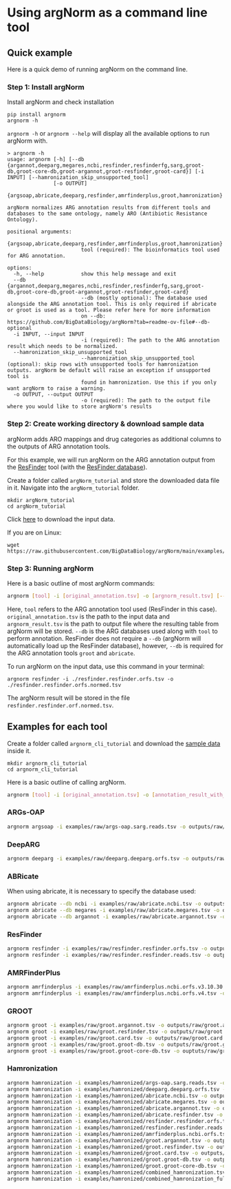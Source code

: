 # Using argNorm as a command line tool

## Quick example

Here is a quick demo of running argNorm on the command line.

### Step 1: Install argNorm

Install argNorm and check installation
```
pip install argnorm
argnorm -h
```

`argnorm -h` or `argnorm --help` will display all the available options to run argNorm with.

```
> argnorm -h
usage: argnorm [-h] [--db {argannot,deeparg,megares,ncbi,resfinder,resfinderfg,sarg,groot-db,groot-core-db,groot-argannot,groot-resfinder,groot-card}] [-i INPUT] [--hamronization_skip_unsupported_tool]
               [-o OUTPUT]
               {argsoap,abricate,deeparg,resfinder,amrfinderplus,groot,hamronization}

argNorm normalizes ARG annotation results from different tools and databases to the same ontology, namely ARO (Antibiotic Resistance Ontology).

positional arguments:
  {argsoap,abricate,deeparg,resfinder,amrfinderplus,groot,hamronization}
                        tool (required): The bioinformatics tool used for ARG annotation.

options:
  -h, --help            show this help message and exit
  --db {argannot,deeparg,megares,ncbi,resfinder,resfinderfg,sarg,groot-db,groot-core-db,groot-argannot,groot-resfinder,groot-card}
                        --db (mostly optional): The database used alongside the ARG annotation tool. This is only required if abricate or groot is used as a tool. Please refer here for more information
                        on --db: https://github.com/BigDataBiology/argNorm?tab=readme-ov-file#--db-optional
  -i INPUT, --input INPUT
                        -i (required): The path to the ARG annotation result which needs to be normalized.
  --hamronization_skip_unsupported_tool
                        --hamronization_skip_unsupported_tool (optional): skip rows with unsupported tools for hamronization outputs. argNorm be default will raise an exception if unsupported tool is
                        found in hamronization. Use this if you only want argNorm to raise a warning.
  -o OUTPUT, --output OUTPUT
                        -o (required): The path to the output file where you would like to store argNorm's results
```

### Step 2: Create working directory & download sample data

argNorm adds ARO mappings and drug categories as additional columns to the outputs of ARG annotation tools.

For this example, we will run argNorm on the ARG annotation output from the [ResFinder](https://bitbucket.org/genomicepidemiology/resfinder/src/master/) tool (with the [ResFinder database](https://bitbucket.org/genomicepidemiology/resfinder_db/raw/8aad1d20603fbec937cdae55024568de6dbd609f/all.fsa)). 

Create a folder called `argNorm_tutorial` and store the downloaded data file in it. Navigate into the `argNorm_tutorial` folder.

```
mkdir argNorm_tutorial
cd argNorm_tutorial
```

Click [here](https://raw.githubusercontent.com/BigDataBiology/argNorm/main/examples/raw/resfinder.resfinder.orfs.tsv) to download the input data.

If you are on Linux:
```
wget https://raw.githubusercontent.com/BigDataBiology/argNorm/main/examples/raw/resfinder.resfinder.orfs.tsv
```

### Step 3: Running argNorm

Here is a basic outline of most argNorm commands:

```bash
argnorm [tool] -i [original_annotation.tsv] -o [argnorm_result.tsv] [--db]
```

Here, `tool` refers to the ARG annotation tool used (ResFinder in this case). `original_annotation.tsv` is the path to the input data and `argnorm_result.tsv` is the path to output file where the resulting table from argNorm will be stored. `--db` is the ARG databases used along with `tool` to perform annotation. ResFinder does not require a `--db` (argNorm will automatically load up the ResFinder database), however, `--db` is required for the ARG annotation tools `groot` and `abricate`.


To run argNorm on the input data, use this command in your terminal:

```
argnorm resfinder -i ./resfinder.resfinder.orfs.tsv -o ./resfinder.resfinder.orfs.normed.tsv
```

The argNorm result will be stored in the file `resfinder.resfinder.orf.normed.tsv`.

## Examples for each tool

Create a folder called `argnorm_cli_tutorial` and download the [sample data](https://github.com/BigDataBiology/argNorm/tree/main/examples) inside it.

```
mkdir argnorm_cli_tutorial
cd argnorm_cli_tutorial
```

Here is a basic outline of calling argNorm.

```bash
argnorm [tool] -i [original_annotation.tsv] -o [annotation_result_with_aro.tsv]
```

### ARGs-OAP

```bash
argnorm argsoap -i examples/raw/args-oap.sarg.reads.tsv -o outputs/raw/args-oap.sarg.reads.tsv
```

### DeepARG

```bash
argnorm deeparg -i examples/raw/deeparg.deeparg.orfs.tsv -o outputs/raw/deeparg.deeparg.orfs.tsv
```

### ABRicate

When using abricate, it is necessary to specify the database used:

```bash
argnorm abricate --db ncbi -i examples/raw/abricate.ncbi.tsv -o outputs/raw/abricate.ncbi.tsv
argnorm abricate --db megares -i examples/raw/abricate.megares.tsv -o outputs/raw/abricate.megarest.tsv
argnorm abricate --db argannot -i examples/raw/abricate.argannot.tsv -o outputs/raw/abricate.argannot.tsv
```

### ResFinder

```bash
argnorm resfinder -i examples/raw/resfinder.resfinder.orfs.tsv -o outputs/raw/resfinder.resfinder.orfs.tsv
argnorm resfinder -i examples/raw/resfinder.resfinder.reads.tsv -o outputs/raw/resfinder.resfinder.reads.tsv
```

### AMRFinderPlus
```bash
argnorm amrfinderplus -i examples/raw/amrfinderplus.ncbi.orfs.v3.10.30.tsv -o outputs/raw/amrfinderplus.ncbi.orfs.v3.10.30.tsv
argnorm amrfinderplus -i examples/raw/amrfinderplus.ncbi.orfs.v4.tsv -o outputs/raw/amrfinderplus.ncbi.orfs.v4.tsv
```

### GROOT
```bash
argnorm groot -i examples/raw/groot.argannot.tsv -o outputs/raw/groot.argannot.tsv --db groot-argannot
argnorm groot -i examples/raw/groot.resfinder.tsv -o outputs/raw/groot.resfinder.tsv --db groot-resfinder
argnorm groot -i examples/raw/groot.card.tsv -o outputs/raw/groot.card.tsv --db groot-card
argnorm groot -i examples/raw/groot.groot-db.tsv -o outputs/raw/groot.groot-db.tsv --db groot-db
argnorm groot -i examples/raw/groot.groot-core-db.tsv -o ouptuts/raw/groot.groot-core-db.tsv --db groot-core-db
```

### Hamronization

```bash
argnorm hamronization -i examples/hamronized/args-oap.sarg.reads.tsv -o outputs/hamronized/args-oap.sarg.reads.tsv
argnorm hamronization -i examples/hamronized/deeparg.deeparg.orfs.tsv -o outputs/hamronized/deeparg.deeparg.orfs.tsv
argnorm hamronization -i examples/hamronized/abricate.ncbi.tsv -o outputs/hamronized/abricate.ncbi.tsv 
argnorm hamronization -i examples/hamronized/abricate.megares.tsv -o outputs/hamronized/abricate.megares.tsv 
argnorm hamronization -i examples/hamronized/abricate.argannot.tsv -o outputs/hamronized/abricate.argannot.tsv 
argnorm hamronization -i examples/hamronized/abricate.resfinder.tsv -o outputs/hamronized/abricate.resfinder.tsv 
argnorm hamronization -i examples/hamronized/resfinder.resfinder.orfs.tsv -o outputs/hamronized/resfinder.resfinder.orfs.tsv 
argnorm hamronization -i examples/hamronized/resfinder.resfinder.reads.tsv -o outputs/hamronized/resfinder.resfinder.reads.tsv 
argnorm hamronization -i examples/hamronized/amrfinderplus.ncbi.orfs.tsv -o outputs/hamronized/amrfinderplus.ncbi.orfs.tsv
argnorm hamronization -i examples/hamronized/groot.argannot.tsv -o outputs/hamronized/groot.argannot.tsv 
argnorm hamronization -i examples/hamronized/groot.resfinder.tsv -o outputs/hamronized/groot.resfinder.tsv
argnorm hamronization -i examples/hamronized/groot.card.tsv -o outputs/hamronized/groot.card.tsv
argnorm hamronization -i examples/hamronized/groot.groot-db.tsv -o outputs/hamronized/groot.groot-db.tsv
argnorm hamronization -i examples/hamronized/groot.groot-core-db.tsv -o outputs/hamronized/groot.groot-core-db.tsv
argnorm hamronization -i examples/hamronized/combined_hamronization.tsv -o outputs/hamronized/combined_hamronization.tsv
argnorm hamronization -i examples/hamronized/combined_hamronization_full.tsv -o outputs/hamronized/combined_hamronization_full.tsv ----hamronization_skip_unsupported_tool